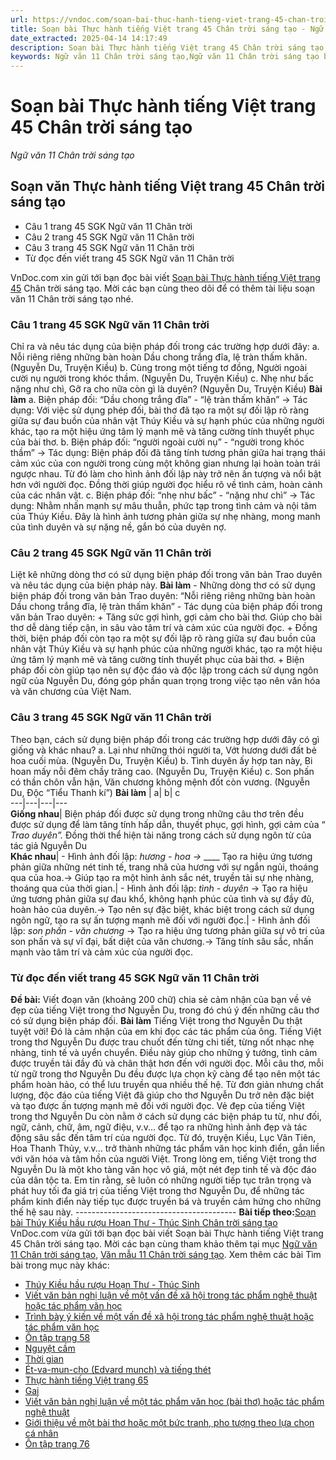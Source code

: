 ```yaml
---
url: https://vndoc.com/soan-bai-thuc-hanh-tieng-viet-trang-45-chan-troi-sang-tao-bai-7-305159
title: Soạn bài Thực hành tiếng Việt trang 45 Chân trời sáng tạo - Ngữ văn 11 Chân trời sáng tạo - VnDoc.com
date_extracted: 2025-04-14 14:17:49
description: Soạn bài Thực hành tiếng Việt trang 45 Chân trời sáng tạo được VnDoc.com sưu tầm và xin gửi tới bạn đọc cùng tham khảo. Mời các bạn cùng tham khảo để có thêm tài liệu học Văn 11 Chân trời sáng tạo.
keywords: Ngữ văn 11 Chân trời sáng tạo,Ngữ văn 11 Chân trời sáng tạo bài Thực hành tiếng Việt trang 45,Soạn văn 11 Chân trời sáng tạo,văn 11 Chân trời sáng tạo,soạn văn 11 Chân trời,ngữ văn 11 Chân trời,Soạn bài Thực hành tiếng Việt trang 45 Chân trời sáng tạo,Soạn bài Thực hành tiếng Việt trang 45,Soạn văn Thực hành tiếng Việt trang 45,Thực hành tiếng Việt trang 45
---
```


# Soạn bài Thực hành tiếng Việt trang 45 Chân trời sáng tạo
 _Ngữ văn 11 Chân trời sáng tạo_
## Soạn văn Thực hành tiếng Việt trang 45 Chân trời sáng tạo
  * Câu 1 trang 45 SGK Ngữ văn 11 Chân trời
  * Câu 2 trang 45 SGK Ngữ văn 11 Chân trời
  * Câu 3 trang 45 SGK Ngữ văn 11 Chân trời
  * Từ đọc đến viết trang 45 SGK Ngữ văn 11 Chân trời

VnDoc.com xin gửi tới bạn đọc bài viết [Soạn bài Thực hành tiếng Việt trang 45](<https://vndoc.com/soan-bai-thuc-hanh-tieng-viet-trang-45-chan-troi-sang-tao-bai-7-305159>) Chân trời sáng tạo. Mời các bạn cùng theo dõi để có thêm tài liệu soạn văn 11 Chân trời sáng tạo nhé.
### Câu 1 trang 45 SGK Ngữ văn 11 Chân trời
Chỉ ra và nêu tác dụng của biện pháp đối trong các trường hợp dưới đây:
a. Nỗi riêng riêng những bàn hoàn
Dầu chong trắng đĩa, lệ tràn thấm khăn.
\(Nguyễn Du, Truyện Kiều\)
b. Cùng trong một tiếng tơ đồng,
Người ngoài cười nụ người trong khóc thầm.
\(Nguyễn Du, Truyện Kiều\)
c. Nhẹ như bấc nặng như chì,
Gỡ ra cho nữa còn gì là duyên?
\(Nguyễn Du, Truyện Kiều\)
**Bài làm**
a. Biện pháp đối: “Dầu chong trắng đĩa” - “lệ tràn thấm khăn”
→ Tác dụng: Với việc sử dụng phép đối, bài thơ đã tạo ra một sự đối lập rõ ràng giữa sự đau buồn của nhân vật Thúy Kiều và sự hạnh phúc của những người khác, tạo ra một hiệu ứng tâm lý mạnh mẽ và tăng cường tính thuyết phục của bài thơ.
b. Biện pháp đối: “người ngoài cười nụ” - “người trong khóc thầm”
→ Tác dụng: Biện pháp đối đã tăng tính tương phản giữa hai trạng thái cảm xúc của con người trong cùng một không gian nhưng lại hoàn toàn trái ngược nhau. Từ đó làm cho hình ảnh đối lập này trở nên ấn tượng và nổi bật hơn với người đọc. Đồng thời giúp người đọc hiểu rõ về tình cảm, hoàn cảnh của các nhân vật.
c. Biện pháp đối: “nhẹ như bấc” - “nặng như chì”
→ Tác dụng: Nhằm nhấn mạnh sự mâu thuẫn, phức tạp trong tình cảm và nội tâm của Thúy Kiều. Đây là hình ảnh tương phản giữa sự nhẹ nhàng, mong manh của tình duyên và sự nặng nề, gắn bó của duyên nợ.
### Câu 2 trang 45 SGK Ngữ văn 11 Chân trời
Liệt kê những dòng thơ có sử dụng biện pháp đối trong văn bản Trao duyên và nêu tác dụng của biện pháp này.
**Bài làm**
\- Những dòng thơ có sử dụng biện pháp đối trong văn bản Trao duyên:
“Nỗi riêng riêng những bàn hoàn
Dầu chong trắng đĩa, lệ tràn thấm khăn”
\- Tác dụng của biện pháp đối trong văn bản Trao duyên:
\+ Tăng sức gợi hình, gợi cảm cho bài thơ. Giúp cho bài thơ dễ dàng tiếp cận, in sâu vào tâm trí và cảm xúc của người đọc.
\+ Đồng thời, biện pháp đối còn tạo ra một sự đối lập rõ ràng giữa sự đau buồn của nhân vật Thúy Kiều và sự hạnh phúc của những người khác, tạo ra một hiệu ứng tâm lý mạnh mẽ và tăng cường tính thuyết phục của bài thơ.
\+ Biện pháp đối còn giúp tạo nên sự độc đáo và độc lập trong cách sử dụng ngôn ngữ của Nguyễn Du, đóng góp phần quan trọng trong việc tạo nên văn hóa và văn chương của Việt Nam.
### Câu 3 trang 45 SGK Ngữ văn 11 Chân trời
Theo bạn, cách sử dụng biện pháp đối trong các trường hợp dưới đây có gì giống và khác nhau?
a.
Lại như những thói người ta,
Vớt hương dưới đất bẻ hoa cuối mùa.
\(Nguyễn Du, Truyện Kiều\)
b.
Tình duyên ấy hợp tan này,
Bi hoan mấy nỗi đêm chầy trăng cao.
\(Nguyễn Du, Truyện Kiều\)
c.
Son phấn có thần chôn vẫn hận,
Văn chương không mệnh đốt còn vương.
\(Nguyễn Du, Độc “Tiểu Thanh kí”\)
**Bài làm**
|  a| b| c  
---|---|---|---  
**Giống nhau**|  Biện pháp đối được sử dụng trong những câu thơ trên đều được sử dụng để làm tăng tính hấp dẫn, thuyết phục, gợi hình, gợi cảm của “ _Trao duyên”._ Đồng thời thể hiện tài năng trong cách sử dụng ngôn từ của tác giả Nguyễn Du  
**Khác nhau**|  \- Hình ảnh đối lập: _hương - hoa_ _→_ ____ Tạo ra hiệu ứng tương phản giữa những nét tinh tế, trang nhã của hương với sự ngắn ngủi, thoáng qua của hoa.→ Giúp tạo ra một hình ảnh sắc nét, truyền tải sự nhẹ nhàng, thoáng qua của thời gian.| \- Hình ảnh đối lập: _tình - duyên_ → Tạo ra hiệu ứng tương phản giữa sự đau khổ, không hạnh phúc của tình và sự đầy đủ, hoàn hảo của duyên.→ Tạo nên sự đặc biệt, khác biệt trong cách sử dụng ngôn ngữ, tạo ra sự ấn tượng mạnh mẽ đối với người đọc.| \- Hình ảnh đối lập: _son phấn - văn chương_ → Tạo ra hiệu ứng tương phản giữa sự vô tri của son phấn và sự vĩ đại, bất diệt của văn chương.→ Tăng tính sâu sắc, nhấn mạnh vào tâm trí và cảm xúc của người đọc.  
### Từ đọc đến viết trang 45 SGK Ngữ văn 11 Chân trời
**Đề bài:**
Viết đoạn văn \(khoảng 200 chữ\) chia sẻ cảm nhận của bạn về vẻ đẹp của tiếng Việt trong thơ Nguyễn Du, trong đó chú ý đến những câu thơ có sử dụng biện pháp đối.
**Bài làm**
Tiếng Việt trong thơ Nguyễn Du thật tuyệt vời\! Đó là cảm nhận của em khi đọc các tác phẩm của ông. Tiếng Việt trong thơ Nguyễn Du được trau chuốt đến từng chi tiết, từng nốt nhạc nhẹ nhàng, tinh tế và uyển chuyển. Điều này giúp cho những ý tưởng, tình cảm được truyền tải đầy đủ và chân thật hơn đến với người đọc. Mỗi câu thơ, mỗi từ ngữ trong thơ Nguyễn Du đều được lựa chọn kỹ càng để tạo nên một tác phẩm hoàn hảo, có thể lưu truyền qua nhiều thế hệ. Từ đơn giản nhưng chất lượng, độc đáo của tiếng Việt đã giúp cho thơ Nguyễn Du trở nên đặc biệt và tạo được ấn tượng mạnh mẽ đối với người đọc. Vẻ đẹp của tiếng Việt trong thơ Nguyễn Du còn nằm ở cách sử dụng các biện pháp tu từ, như đối, ngữ, cảnh, chữ, âm, ngữ điệu, v.v... để tạo ra những hình ảnh đẹp và tác động sâu sắc đến tâm trí của người đọc. Từ đó, truyện Kiều, Lục Vân Tiên, Hoa Thanh Thủy, v.v... trở thành những tác phẩm văn học kinh điển, gắn liền với văn hóa và tâm hồn của người Việt. Trong lòng em, tiếng Việt trong thơ Nguyễn Du là một kho tàng văn học vô giá, một nét đẹp tinh tế và độc đáo của dân tộc ta. Em tin rằng, sẽ luôn có những người tiếp tục trân trọng và phát huy tối đa giá trị của tiếng Việt trong thơ Nguyễn Du, để những tác phẩm kinh điển này tiếp tục được truyền bá và truyền cảm hứng cho những thế hệ sau này.
\----------------------------------------
**Bài tiếp theo:**[Soạn bài Thúy Kiều hầu rượu Hoạn Thư - Thúc Sinh Chân trời sáng tạo](<https://vndoc.com/soan-bai-thuy-kieu-hau-ruou-hoan-thu-thuc-sinh-chan-troi-sang-tao-305199>)
VnDoc.com vừa gửi tới bạn đọc bài viết Soạn bài Thực hành tiếng Việt trang 45 Chân trời sáng tạo. Mời các bạn cùng tham khảo thêm tại mục [Ngữ văn 11 Chân trời sáng tạo](<https://vndoc.com/ngu-van-11-chan-troi-sang-tao>), [Văn mẫu 11 Chân trời sáng tạo](<https://vndoc.com/van-mau-lop-11-chan-troi-sang-tao>).
Xem thêm các bài Tìm bài trong mục này khác:
  * [Thúy Kiều hầu rượu Hoạn Thư - Thúc Sinh](</soan-bai-thuy-kieu-hau-ruou-hoan-thu-thuc-sinh-chan-troi-sang-tao-305199>)
  * [Viết văn bản nghị luận về một vấn đề xã hội trong tác phẩm nghệ thuật hoặc tác phẩm văn học](</soan-bai-viet-van-ban-nghi-luan-ve-mot-van-de-xa-hoi-trong-tac-pham-nghe-thuat-hoac-tac-pham-van-hoc-chan-troi-305201>)
  * [Trình bày ý kiến về một vấn đề xã hội trong tác phẩm nghệ thuật hoặc tác phẩm văn học](</soan-bai-trinh-bay-y-kien-ve-mot-van-de-xa-hoi-trong-tac-pham-nghe-thuat-hoac-tac-pham-van-hoc-chan-troi-305215>)
  * [Ôn tập trang 58](</soan-bai-on-tap-trang-58-chan-troi-sang-tao-305269>)
  * [Nguyệt cầm](</soan-bai-nguyet-cam-chan-troi-sang-tao-305272>)
  * [Thời gian](</soan-bai-thoi-gian-chan-troi-sang-tao-305274>)
  * [Ét-va-mun-cho \(Edvard munch\) và tiếng thét](</soan-bai-et-va-mun-cho-edvard-munch-va-tieng-thet-chan-troi-sang-tao-305278>)
  * [Thực hành tiếng Việt trang 65](</soan-bai-thuc-hanh-tieng-viet-trang-65-chan-troi-sang-tao-305287>)
  * [Gai](</soan-bai-gai-chan-troi-sang-tao-305378>)
  * [Viết văn bản nghị luận về một tác phẩm văn học \(bài thơ\) hoặc tác phẩm nghệ thuật](</soan-bai-viet-van-ban-nghi-luan-ve-mot-tac-pham-van-hoc-hoac-tac-pham-nghe-thuat-chan-troi-sang-tao-305380>)
  * [Giới thiệu về một bài thơ hoặc một bức tranh, pho tượng theo lựa chọn cá nhân](</soan-bai-gioi-thieu-ve-mot-bai-tho-hoac-mot-buc-tranh-pho-tuong-theo-lua-chon-ca-nhan-chan-troi-sang-tao-305382>)
  * [Ôn tập trang 76](</soan-bai-on-tap-trang-76-chan-troi-sang-tao-305385>)

